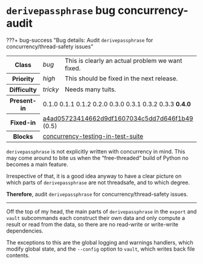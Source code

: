 # `derivepassphrase` bug concurrency-audit

???+ bug-success "Bug details: Audit `derivepassphrase` for concurrency/thread-safety issues"
    <table id="bug-summary" markdown>
        <tr><th scope=col>Class<td><i>bug</i><td>This is clearly an actual problem we want fixed.
        <tr><th scope=col>Priority<td><i>high</i><td>This should be fixed in the next release.
        <tr><th scope=col>Difficulty<td><i>tricky</i><td>Needs many tuits.
        <tr><th scope=col>Present-in<td colspan=2>0.1.0 0.1.1 0.1.2 0.2.0 0.3.0 0.3.1 0.3.2 0.3.3 <b>0.4.0</b>
        <tr><th scope=col>Fixed-in<td colspan=2>[a4ad05723414662d9df1607034c5dd7d646f1b49](https://github.com/the-13th-letter/derivepassphrase/commit/a4ad05723414662d9df1607034c5dd7d646f1b49) (0.5)
        <tr><th scope=col>Blocks<td colspan=2>[concurrency-testing-in-test-suite](concurrency-testing-in-test-suite.md)
    </table>

`derivepassphrase` is not explicitly written with concurrency in mind. This may come around to bite us when the “free-threaded“ build of Python no becomes a main feature.

Irrespective of that, it is a good idea anyway to have a clear picture on which parts of `derivepassphrase` are not threadsafe, and to which degree.

**Therefore**, audit `derivepassphrase` for concurrency/thread-safety issues.

--------

Off the top of my head, the main parts of `derivepassphrase` in the `export` and `vault` subcommands each construct their own data and only compute a result or read from the data, so there are no read-write or write-write dependencies.

The exceptions to this are the global logging and warnings handlers, which modify global state, and the `--config` option to `vault`, which writes back file contents.
